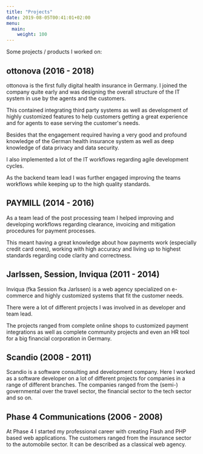 ```yaml
---
title: "Projects"
date: 2019-08-05T00:41:01+02:00
menu:
  main:
    weight: 100
---
```


Some projects / products I worked on:

## ottonova (2016 - 2018)

ottonova is the first fully digital health insurance in Germany. I joined the company quite early and was designing the overall structure of the IT system in use by the agents and the customers.

This contained integrating third party systems as well as development of highly customized features to help customers getting a great experience and for agents to ease serving the customer's needs.

Besides that the engagement required having a very good and profound knowledge of the German health insurance system as well as deep knowledge of data privacy and data security.

I also implemented a lot of the IT workflows regarding agile development cycles.

As the backend team lead I was further engaged improving the teams workflows while keeping up to the high quality standards.

## PAYMILL (2014 - 2016)

As a team lead of the post processing team I helped improving and developing workflows regarding clearance, invoicing and mitigation procedures for payment processes.

This meant having a great knowledge about how payments work (especially credit card ones), working with high accuracy and living up to highest standards regarding code clarity and correctness.

## Jarlssen, Session, Inviqua (2011 - 2014)

Inviqua (fka Session fka Jarlssen) is a web agency specialized on e-commerce and highly customized systems that fit the customer needs.

There were a lot of different projects I was involved in as developer and team lead.

The projects ranged from complete online shops to customized payment integrations as well as complete community projects and even an HR tool for a big financial corporation in Germany.

## Scandio (2008 - 2011)

Scandio is a software consulting and development company. Here I worked as a software developer on a lot of different projects for companies in a range of different branches. The companies ranged from the (semi-) governmental over the travel sector, the financial sector to the tech sector and so on.

## Phase 4 Communications (2006 - 2008)

At Phase 4 I started my professional career with creating Flash and PHP based web applications. The customers ranged from the insurance sector to the automobile sector. It can be described as a classical web agency.
